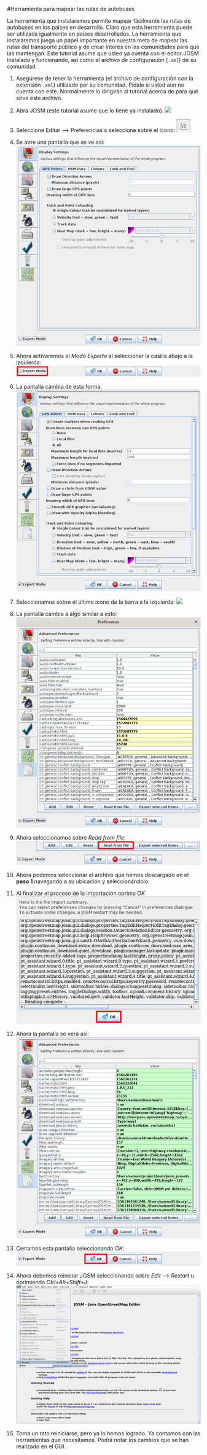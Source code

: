 #Herramienta para mapear las rutas de autobuses

La herramienta que instalaremos permite mapear fácilmente las rutas de autobuses en los países en desarrollo. Claro que esta herramienta puede ser utilizada igualmente en países desarrollados. La herramienta que instalaremos juega un papel importante en nuestra meta de mapear las rutas del transporte público y de crear interés en las comunidades para que las mantengan. Este tutorial asume que usted ya cuenta con el editor JOSM instalado y funcionando, así como el archivo de configuración (`.xml`) de su comunidad.



1. Asegúrese de tener la herramienta (el archivo de configuración con la extensión `.xml`) utilizado por su comunidad. Pídalo si usted aun no cuenta con este. Normalmente lo dirigirán al tutorial acerca de para qué sirve este archivo.

2. Abra JOSM (este tutorial asume que lo tiene ya instalado). ![](josm.logo.png)

3. Seleccione Editar --> Preferencias o seleccione sobre el ícono: ![](josm-settings.png)

4. Se abre una pantalla que se ve así: ![](josm-settings-overview.png)

5. Ahora activaremos el _Modo Experto_ al seleccionar la casilla abajo a la izquierda: ![](josm-expertmode-toggle.png)

6. La pantalla cambia de esta forma: ![](josm-expert-settings-overview.png)

7. Seleccionamos sobre el último ícono de la barra a la izquierda: ![](joss-settings-configuration-icon.png)

8. La pantalla cambia a algo similar a esto: ![](josm-settings-configuration.png)

9. Ahora seleccionamos sobre _Read from file_: ![](josm-settings-configuration-readfromfile.png)

10. Ahora podemos seleccionar el archivo que hemos descargado en el **paso 1** navegando a su ubicación y seleccionándolo.

11. Al finalizar el proceso de la importación oprima _OK_ ![](josm-settings-configuration-importsummary.png)

12. Ahora la pantalla se verá así: ![](josm-settings-configuration-overview-afterimport.png)

13. Cerramos esta pantalla seleccionando _OK_: ![](josm-settings-okaybutton.png)

14. Ahora debemos reiniciar JOSM seleccionando sobre _Edit_ --> _Restart_ u oprimiendo _Ctrl+Alt+Shift+J_:![](josm-restart.png)

15. Toma un rato reiniciarse, pero ya lo hemos logrado. Ya contamos con las herramientas que necesitamos. Podrá notar los cambios que se han realizado en el GUI.

